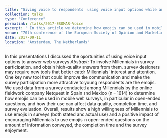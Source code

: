 ```yaml
---
title: "Giving voice to respondents: using voice input options while answering web surveys"
collection: talks
type: "Conference"
permalink: /talks/2017-ESOMAR-Voice
excerpt: '_In this article we determine how emojis can be used in mobile web surveys, in particular in open-ended questions, and how their use can affect data quality, completion time, and survey evaluation_ [Read more](https://orioljbosch.github.io/publication/2020-QQ-Emoji)'
venue: "70th conference of the European Society of Opinion and Marketing Research (ESOMAR)"
date: 2017-09-11
location: "Amsterdam, The Netherlands"
---
```


In this presentations I discussed the oportunities of using voice input options to answer web surveys
_Abstract:_ To involve Millennials in survey participation, and obtain high-quality answers from them, survey designers may require new tools that better catch Millennials' interest and attention. One key new tool that could improve the communication and make the survey participation more attractive to young respondents are the emojis. We used data from a survey conducted among Millennials by the online fieldwork company Netquest in Spain and Mexico (n = 1614) to determine how emojis can be used in mobile web surveys, in particular in open-ended questions, and how their use can affect data quality, completion time, and survey evaluation. Overall, results show a high willingness of Millennials to use emojis in surveys (both stated and actual use) and a positive impact of encouraging Millennials to use emojis in open-ended questions on the amount of information conveyed, the completion time and the survey enjoyment.
